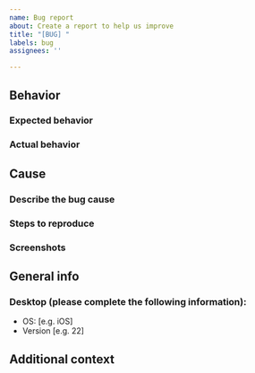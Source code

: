 ```yaml
---
name: Bug report
about: Create a report to help us improve
title: "[BUG] "
labels: bug
assignees: ''

---
```


## Behavior
### Expected behavior
<!-- A clear and concise description of what you expected to happen. -->


### Actual behavior
<!-- A clear and concise description of what happened. -->

## Cause
### Describe the bug cause
<!-- A clear and concise description of what causes the bug, if you know. -->

### Steps to reproduce
<!-- Steps to reproduce the behavior: -->
<!-- 1. Go to '...' -->
<!-- 2. Click on '....' -->
<!-- 3. Scroll down to '....' -->
<!-- 4. See error -->

### Screenshots
<!-- If applicable, add screenshots to help explain your problem. -->

## General info
### Desktop (please complete the following information):
- OS: [e.g. iOS]
- Version [e.g. 22]

## Additional context
<!-- Add any other context about the problem here. -->